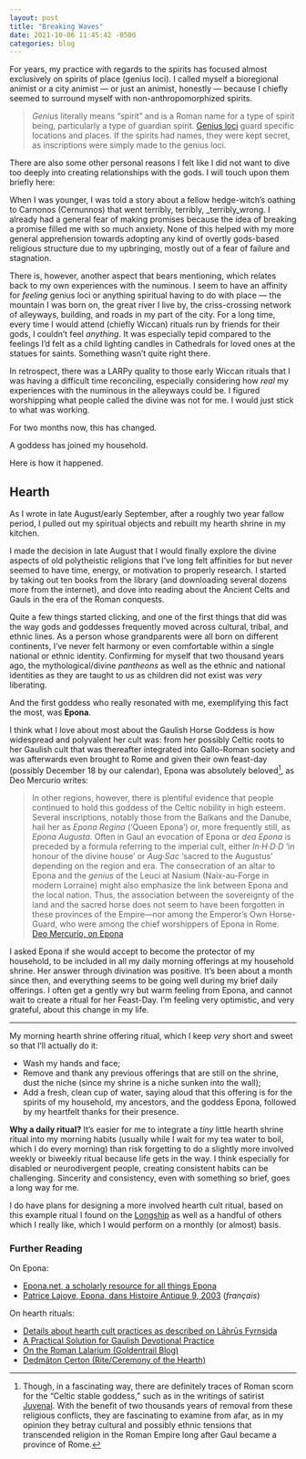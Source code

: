 ```yaml
---
layout: post
title: "Breaking Waves"
date: 2021-10-06 11:45:42 -0500
categories: blog
---
```


For years, my practice with regards to the spirits has focused almost exclusively on spirits of place (genius loci). I called myself a bioregional animist or a city animist — or just an animist, honestly — because I chiefly seemed to surround myself with non-anthropomorphized spirits.

> _Genius_ literally means “spirit” and is a Roman name for a type of spirit being, particularly a type of guardian spirit. [Genius loci](https://en.wikipedia.org/wiki/Genius_loci) guard specific locations and places. If the spirits had names, they were kept secret, as inscriptions were simply made to the genius loci.

There are also some other personal reasons I felt like I did not want to dive too deeply into creating relationships with the gods. I will touch upon them briefly here:

When I was younger, I was told a story about a fellow hedge-witch’s oathing to Carnonos (Cernunnos) that went terribly, terribly, _terribly_wrong. I already had a general fear of making promises because the idea of breaking a promise filled me with so much anxiety. None of this helped with my more general apprehension towards adopting any kind of overtly gods-based religious structure due to my upbringing, mostly out of a fear of failure and stagnation.

There is, however, another aspect that bears mentioning, which relates back to my own experiences with the numinous. I seem to have an affinity for _feeling_ genius loci or anything spiritual having to do with place — the mountain I was born on, the great river I live by, the criss-crossing network of alleyways, building, and roads in my part of the city. For a long time, every time I would attend (chiefly Wiccan) rituals run by friends for their gods, I couldn’t feel _anything_. It was especially tepid compared to the feelings I’d felt as a child lighting candles in Cathedrals for loved ones at the statues for saints. Something wasn’t quite right there. 

In retrospect, there was a LARPy quality to those early Wiccan rituals that I was having a difficult time reconciling, especially considering how _real_ my experiences with the numinous in the alleyways could be. I figured worshipping what people called the divine was not for me. I would just stick to what was working.

For two months now, this has changed.

A goddess has joined my household.

Here is how it happened.

## Hearth

As I wrote in late August/early September, after a roughly two year fallow period, I pulled out my spiritual objects and rebuilt my hearth shrine in my kitchen.

I made the decision in late August that I would finally explore the divine aspects of old polytheistic religions that I’ve long felt affinities for but never seemed to have time, energy, or motivation to properly research. I started by taking out ten books from the library (and downloading several dozens more from the internet), and dove into reading about the Ancient Celts and Gauls in the era of the Roman conquests.

Quite a few things started clicking, and one of the first things that did was the way gods and goddesses frequently moved across cultural, tribal, and ethnic lines. As a person whose grandparents were all born on different continents, I’ve never felt harmony or even comfortable within a single national or ethnic identity. Confirming for myself that two thousand years ago, the mythological/divine _pantheons_ as well as the ethnic and national identities as they are taught to us as children did not exist was _very_ liberating. 

And the first goddess who really resonated with me, exemplifying this fact the most, was **Epona**. 

I think what I love about most about the Gaulish Horse Goddess is how widespread and polyvalent her cult was: from her possibly Celtic roots to her Gaulish cult that was thereafter integrated into Gallo-Roman society and was afterwards even brought to Rome and given their own feast-day (possibly December 18 by our calendar), Epona was absolutely beloved[^1], as Deo Mercurio writes:

> In other regions, however, there is plentiful evidence that people continued to hold this goddess of the Celtic nobility in high esteem. Several inscriptions, notably those from the Balkans and the Danube, hail her as _Epona Regina_ (‘Queen Epona’) or, more frequently still, as _Epona Augusta._ Often in Gaul an evocation of Epona or _dea Epona_ is preceded by a formula referring to the imperial cult, either _In·H·D·D_ ‘in honour of the divine house’ or _Aug·Sac_ ‘sacred to the Augustus’ depending on the region and era. The consecration of an altar to Epona and the _genius_ of the Leuci at Nasium (Naix-au-Forge in modern Lorraine) might also emphasize the link between Epona and the local nation. Thus, the association between the sovereignty of the land and the sacred horse does not seem to have been forgotten in these provinces of the Empire—nor among the Emperor’s Own Horse-Guard, who were among the chief worshippers of Epona in Rome.
> [Deo Mercurio, on Epona](http://www.deomercurio.be/en/eponae.html)

I asked Epona if she would accept to become the protector of my household, to be included in all my daily morning offerings at my household shrine. Her answer through divination was positive. It’s been about a month since then, and everything seems to be going well during my brief daily offerings. I often get a gently wry but warm feeling from Epona, and cannot wait to create a ritual for her Feast-Day. I’m feeling very optimistic, and very grateful, about this change in my life.

---

My morning hearth shrine offering ritual, which I keep _very_ short and sweet so that I’ll actually do it:

- Wash my hands and face;
- Remove and thank any previous offerings that are still on the shrine, dust the niche (since my shrine is a niche sunken into the wall);
- Add a fresh, clean cup of water, saying aloud that this offering is for the spirits of my household, my ancestors, and the goddess Epona, followed by my heartfelt thanks for their presence.

**Why a daily ritual?** It’s easier for me to integrate a _tiny_ little hearth shrine ritual into my morning habits (usually while I wait for my tea water to boil, which I do every morning) than risk forgetting to do a slightly more involved weekly or biweekly ritual because life gets in the way. I think especially for disabled or neurodivergent people, creating consistent habits can be challenging. Sincerity and consistency, even with something so brief, goes a long way for me.

I do have plans for designing a more involved hearth cult ritual, based on this example ritual I found on the [Longship](https://www.thelongship.net/2018/10/14/hearth-cult-ritual-examples/) as well as a handful of others which I really like, which I would perform on a monthly (or almost) basis. 
### Further Reading
On Epona:
- [Epona.net, a scholarly resource for all things Epona](http://www.epona.net/introduction.html)
- [Patrice Lajoye, Epona, dans Histoire Antique 9, 2003](http://encyclopedie.arbre-celtique.com/epona-3412.htm) (_français_)

On hearth rituals:
- [Details about hearth cult practices as described on Lāhrūs Fyrnsida](https://larhusfyrnsida.com/ritual-format/)
- [A Practical Solution for Gaulish Devotional Practice](https://carnobodua.wordpress.com/2017/10/30/a-practical-solution-for-gaulish-devotional-practice/)
- [On the Roman Lalarium (Goldentrail Blog)](https://goldentrail.wordpress.com/roman-polytheism/beginners-guide/#lararium)
- [Dedmâton Certon (Rite/Ceremony of the Hearth)](https://senobessusbolgon.wordpress.com/demata-certon-rite-ceremony-of-the-hearth/)

[^1]: Though, in a fascinating way, there are definitely traces of Roman scorn for the “Celtic stable goddess,” such as in the writings of satirist [Juvenal](https://www.britannica.com/biography/Juvenal). With the benefit of two thousands years of removal from these religious conflicts, they are fascinating to examine from afar, as in my opinion they betray cultural and possibly ethnic tensions that transcended religion in the Roman Empire long after Gaul became a province of Rome.